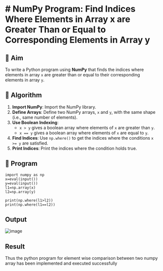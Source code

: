 # # NumPy Program: Find Indices Where Elements in Array x are Greater Than or Equal to Corresponding Elements in Array y

## 🎯 Aim
To write a Python program using **NumPy** that finds the indices where elements in array `x` are greater than or equal to their corresponding elements in array `y`.

## 🧠 Algorithm
1. **Import NumPy**: Import the NumPy library.
2. **Define Arrays**: Define two NumPy arrays, `x` and `y`, with the same shape (i.e., same number of elements).
3. **Use Boolean Indexing**: 
   - `x > y` gives a boolean array where elements of `x` are greater than `y`.
   - `x == y` gives a boolean array where elements of `x` are equal to `y`.
4. **Find Indices**: Use `np.where()` to get the indices where the conditions `x >= y` are satisfied.
5. **Print Indices**: Print the indices where the condition holds true.

## 🧾 Program
```
import numpy as np
x=eval(input())
y=eval(input())
l1=np.array(x)
l2=np.array(y)

print(np.where(l1>l2))
print(np.where(l1==l2))
```

## Output
![image](https://github.com/user-attachments/assets/f8d0ad4c-2dbb-461b-9974-1b2dfe49c3c6)

## Result
Thus the python program for element wise comparison between two numpy array has been implemented and executed successfully
